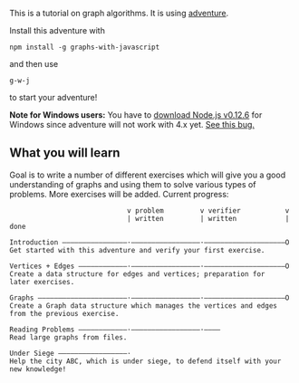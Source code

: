 This is a tutorial on graph algorithms. It is using [adventure](https://www.npmjs.com/package/adventure).

Install this adventure with

    npm install -g graphs-with-javascript

and then use

    g-w-j

to start your adventure!

**Note for Windows users:** You have to [download Node.js v0.12.6](http://nodejs.org/dist/v0.12.6/node-v0.12.6-x86.msi)
for Windows since adventure will not work with 4.x yet. [See this bug.](https://github.com/nodeschool/discussions/issues/1448)

## What you will learn

Goal is to write a number of different exercises which will give you a good understanding of graphs and using them
to solve various types of problems. More exercises will be added. Current progress:

                                 v problem         v verifier           v
                                 | written         | written            | done
                                 
    Introduction ————————————————·—————————————————·————————————————————O
    Get started with this adventure and verify your first exercise.
    
    Vertices + Edges ————————————·—————————————————·————————————————————O
    Create a data structure for edges and vertices; preparation for
    later exercises.
    
    Graphs ——————————————————————·—————————————————·————————————————————O
    Create a Graph data structure which manages the vertices and edges
    from the previous exercise.
    
    Reading Problems ————————————·—————————————————·————
    Read large graphs from files.
    
    Under Siege —————————————————·
    Help the city ABC, which is under siege, to defend itself with your
    new knowledge!
    
    
